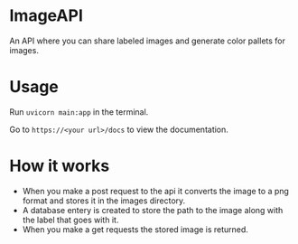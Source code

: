 # ImageAPI

An API where you can share labeled images and generate color pallets for images.

# Usage

Run `uvicorn main:app` in the terminal.

Go to `https://<your url>/docs` to view the documentation.

# How it works

* When you make a post request to the api it converts the image to a png format and stores it in the images directory.
* A database entery is created to store the path to the image along with the label that goes with it.
* When you make a get requests the stored image is returned.